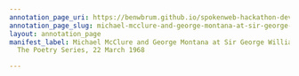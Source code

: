 ```yaml
---
annotation_page_uri: https://benwbrum.github.io/spokenweb-hackathon-development/annotations/michael-mcclure-and-george-montana-at-sir-george-williams-university-the-poetry-series-22-march-1968-canvas-1-audience.json
annotation_page_slug: michael-mcclure-and-george-montana-at-sir-george-williams-university-the-poetry-series-22-march-1968-canvas-1-audience
layout: annotation_page
manifest_label: Michael McClure and George Montana at Sir George Williams University,
  The Poetry Series, 22 March 1968

---
```


